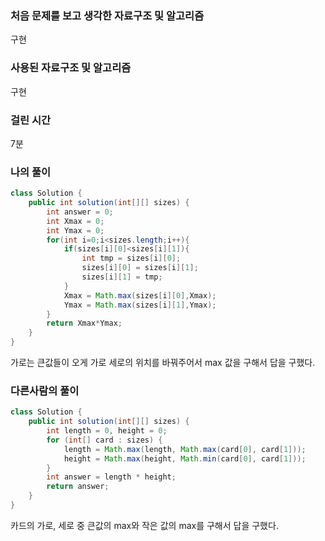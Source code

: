 ### 처음 문제를 보고 생각한 자료구조 및 알고리즘

구현

### 사용된 자료구조 및 알고리즘

구현

### 걸린 시간

7분

### 나의 풀이

```java
class Solution {
    public int solution(int[][] sizes) {
        int answer = 0;
        int Xmax = 0;
        int Ymax = 0;
        for(int i=0;i<sizes.length;i++){
            if(sizes[i][0]<sizes[i][1]){
                int tmp = sizes[i][0];
                sizes[i][0] = sizes[i][1];
                sizes[i][1] = tmp;
            }
            Xmax = Math.max(sizes[i][0],Xmax);
            Ymax = Math.max(sizes[i][1],Ymax);
        }
        return Xmax*Ymax;
    }
}
```

가로는 큰값들이 오게 가로 세로의 위치를 바꿔주어서 max 값을 구해서 답을 구했다.



### 다른사람의 풀이

```java
class Solution {
    public int solution(int[][] sizes) {
        int length = 0, height = 0;
        for (int[] card : sizes) {
            length = Math.max(length, Math.max(card[0], card[1]));
            height = Math.max(height, Math.min(card[0], card[1]));
        }
        int answer = length * height;
        return answer;
    }
}
```

카드의 가로, 세로 중 큰값의 max와 작은 값의 max를 구해서 답을 구했다.